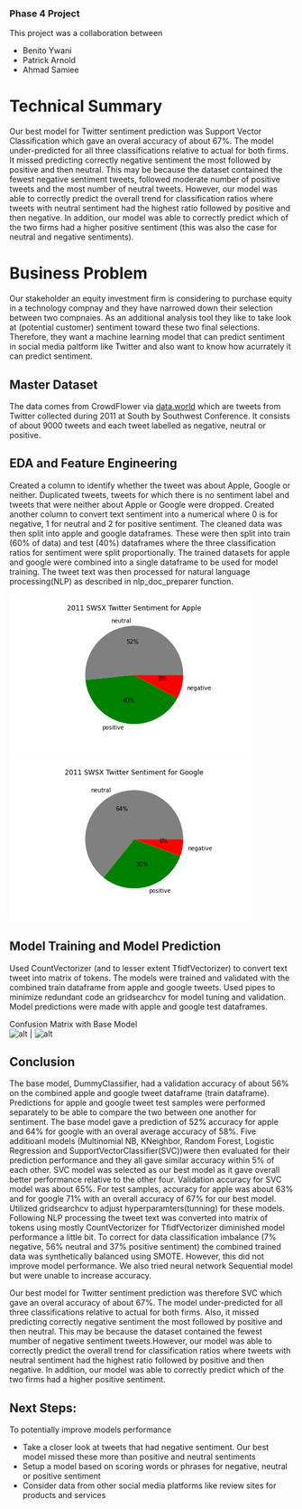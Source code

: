 ### Phase 4 Project
This project was a collaboration between<br>
* Benito Ywani
* Patrick Arnold
* Ahmad Samiee

# Technical Summary
Our best model for Twitter sentiment prediction was Support Vector Classification which gave an overal accuracy of about 67%. The model under-predicted for all three classifications relative to actual for both firms.  It missed predicting correctly negative sentiment the most followed by positive and then neutral.  This may be because the dataset contained the fewest negative sentiment tweets, followed moderate number of positive tweets and the most number of neutral tweets. However, our model was able to correctly predict the overall trend for classification ratios where tweets with neutral sentiment had the highest ratio followed by positive and then negative. In addition, our model was able to correctly predict which of the two firms had a higher positive sentiment (this was also the case for neutral and negative sentiments).<br>

# Business Problem
Our stakeholder an equity investment firm is considering to purchase equity in a technology compnay and they have narrowed down their selection between two compnaies.  As an additional analysis tool they like to take look at (potential customer) sentiment toward these two final selections. Therefore, they want a machine learning model that can predict sentiment in social media paltform like Twitter and also want to know how acurrately it can predict sentiment.<br>

## Master Dataset
The data comes from CrowdFlower via [data.world](https://data.world/crowdflower/brands-and-product-emotions) which are tweets from Twitter collected during 2011 at South by Southwest Conference. It consists of about 9000 tweets and each tweet labelled as negative, neutral or positive.<br>


## EDA and Feature Engineering
Created a column to identify whether the tweet was about Apple, Google or neither. Duplicated tweets, tweets for which there is no sentiment label and tweets that were neither about Apple or Google were dropped. Created another column to convert text sentiment into a numerical where 0 is for negative, 1 for neutral and 2 for positive sentiment. The cleaned data was then split into apple and google dataframes. These were then split into train (60% of data) and test (40%) dataframes where the three classification ratios for sentiment were split proportionally.  The trained datasets for apple and google were combined into a single dataframe to be used for model training. The tweet text was then processed for natural language processing(NLP) as described in nlp_doc_preparer function.<br>

<img src="images/apple_sentiment.png">
<img src="images/google_sentiment.png">

## Model Training and Model Prediction
Used CountVectorizer (and to lesser extent TfidfVectorizer) to convert text tweet into matrix of tokens.  The models were trained and validated with the combined train dataframe from apple and google tweets. Used pipes to minimize redundant code an gridsearchcv for model tuning and validation. Model predictions were made with apple and google test dataframes.<br>

Confusion Matrix with Base Model<br>
![alt](<img src="images/BM_Apple.png">) | ![alt](<img src="images/BM_Google.png">)



## Conclusion
The base model, DummyClassifier, had a validation accuracy of about 56% on the combined apple and google tweet dataframe (train dataframe). Predictions for apple and google tweet test samples were performed separately to be able to compare the two between one another for sentiment.  The base model gave a prediction of 52% accuracy for apple and 64% for google with an overal average accuracy of 58%.  Five additioanl models (Multinomial NB, KNeighbor, Random Forest, Logistic Regression and SupportVectorClassifier(SVC))were then evaluated for their prediction performance and they all gave similar accuracy within 5% of each other.  SVC model was selected as our best model as it gave overall better performance relative to the other four. Validation accuracy for SVC model was about 65%. For test samples, accuracy for apple was about 63% and for google 71% with an overall accuracy of 67% for our best model. Utilized gridsearchcv to adjust hyperparamters(tunning) for these models. Following NLP processing the tweet text was converted into matrix of tokens using mostly CountVectorizer for TfidfVectorizer diminished model performance a little bit. To correct for data classification imbalance (7% negative, 56% neutral and 37% positive sentiment) the combined trained data was synthetically balanced using SMOTE.  However, this did not improve model performance. We also tried neural network Sequential model but were unable to increase accuracy.

Our best model for Twitter sentiment prediction was therefore SVC which gave an overal accuracy of about 67%. The model under-predicted for all three classifications relative to actual for both firms. Also, it missed predicting correctly negative sentiment the most followed by positive and then neutral.  This may be because the dataset contained the fewest mumber of negative sentiment tweets.However, our model was able to correctly predict the overall trend for classification ratios where tweets with neutral sentiment had the highest ratio followed by positive and then negative. In addition, our model was able to correctly predict which of the two firms had a higher positive sentiment. 

## Next Steps:
To potentially improve models performance
* Take a closer look at tweets that had negative sentiment.  Our best model missed these more than positive and neutral sentiments
* Setup a model based on scoring words or phrases for negative, neutral or positive sentiment
* Consider data from other social media platforms like review sites for products and services
